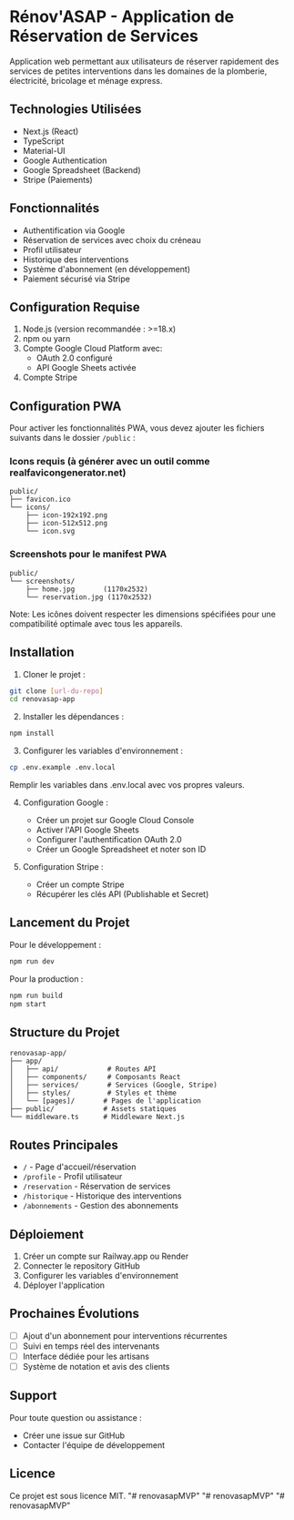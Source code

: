 # Rénov'ASAP - Application de Réservation de Services

Application web permettant aux utilisateurs de réserver rapidement des services de petites interventions dans les domaines de la plomberie, électricité, bricolage et ménage express.

## Technologies Utilisées

- Next.js (React)
- TypeScript
- Material-UI
- Google Authentication
- Google Spreadsheet (Backend)
- Stripe (Paiements)

## Fonctionnalités

- Authentification via Google
- Réservation de services avec choix du créneau
- Profil utilisateur
- Historique des interventions
- Système d'abonnement (en développement)
- Paiement sécurisé via Stripe

## Configuration Requise

1. Node.js (version recommandée : >=18.x)
2. npm ou yarn
3. Compte Google Cloud Platform avec:
   - OAuth 2.0 configuré
   - API Google Sheets activée
4. Compte Stripe

## Configuration PWA

Pour activer les fonctionnalités PWA, vous devez ajouter les fichiers suivants dans le dossier `/public` :

### Icons requis (à générer avec un outil comme realfavicongenerator.net)
```
public/
├── favicon.ico
└── icons/
    ├── icon-192x192.png
    ├── icon-512x512.png
    └── icon.svg
```

### Screenshots pour le manifest PWA
```
public/
└── screenshots/
    ├── home.jpg       (1170x2532)
    └── reservation.jpg (1170x2532)
```

Note: Les icônes doivent respecter les dimensions spécifiées pour une compatibilité optimale avec tous les appareils.

## Installation

1. Cloner le projet :
```bash
git clone [url-du-repo]
cd renovasap-app
```

2. Installer les dépendances :
```bash
npm install
```

3. Configurer les variables d'environnement :
```bash
cp .env.example .env.local
```
Remplir les variables dans .env.local avec vos propres valeurs.

4. Configuration Google :
   - Créer un projet sur Google Cloud Console
   - Activer l'API Google Sheets
   - Configurer l'authentification OAuth 2.0
   - Créer un Google Spreadsheet et noter son ID

5. Configuration Stripe :
   - Créer un compte Stripe
   - Récupérer les clés API (Publishable et Secret)

## Lancement du Projet

Pour le développement :
```bash
npm run dev
```

Pour la production :
```bash
npm run build
npm start
```

## Structure du Projet

```
renovasap-app/
├── app/
│   ├── api/            # Routes API
│   ├── components/     # Composants React
│   ├── services/       # Services (Google, Stripe)
│   ├── styles/         # Styles et thème
│   └── [pages]/       # Pages de l'application
├── public/            # Assets statiques
└── middleware.ts      # Middleware Next.js
```

## Routes Principales

- `/` - Page d'accueil/réservation
- `/profile` - Profil utilisateur
- `/reservation` - Réservation de services
- `/historique` - Historique des interventions
- `/abonnements` - Gestion des abonnements

## Déploiement

1. Créer un compte sur Railway.app ou Render
2. Connecter le repository GitHub
3. Configurer les variables d'environnement
4. Déployer l'application

## Prochaines Évolutions

- [ ] Ajout d'un abonnement pour interventions récurrentes
- [ ] Suivi en temps réel des intervenants
- [ ] Interface dédiée pour les artisans
- [ ] Système de notation et avis des clients

## Support

Pour toute question ou assistance :
- Créer une issue sur GitHub
- Contacter l'équipe de développement

## Licence

Ce projet est sous licence MIT.
"# renovasapMVP" 
"# renovasapMVP" 
"# renovasapMVP" 
